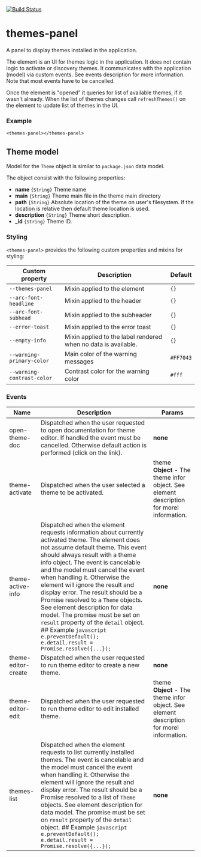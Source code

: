[![Build Status](https://travis-ci.org/advanced-rest-client/themes-panel.svg?branch=stage)](https://travis-ci.org/advanced-rest-client/themes-panel)  

# themes-panel

A panel to display themes installed in the application.

The element is an UI for themes logic in the application. It does not contain
logic to activate or discovery themes. It communicates with the application (model)
via custom events. See events description for more information. Note that most events
have to be cancelled.

Once the element is "opened" it queries for list of available themes, if it wasn't
already. When the list of themes changes call `refreshThemes()` on the element
to update list of themes in the UI.

### Example
```
<themes-panel></themes-panel>
```

## Theme model

Model for the `Theme` object is similar to `package.json` data model.

The object consist with the following properties:

- **name** `{String}` Theme name
- **main** `{String}` Theme main file in the theme main directory
- **path** `{String}` Absolute location of the theme on user's filesystem. If the location is relative then default theme location is used.
- **description** `{String}` Theme short description.
- **_id** `{String}` Theme ID.

### Styling
`<themes-panel>` provides the following custom properties and mixins for styling:

Custom property | Description | Default
----------------|-------------|----------
`--themes-panel` | Mixin applied to the element | `{}`
`--arc-font-headline` | Mixin applied to the header | `{}`
`--arc-font-subhead` | Mixin applied to the subheader | `{}`
`--error-toast` | Mixin applied to the error toast | `{}`
`--empty-info` | Mixin applied to the label rendered when no data is available. | `{}`
`--warning-primary-color` | Main color of the warning messages | `#FF7043`
`--warning-contrast-color` | Contrast color for the warning color | `#fff`



### Events
| Name | Description | Params |
| --- | --- | --- |
| open-theme-doc | Dispatched when the user requested to open documentation for theme editor. If handled the event must be cancelled. Otherwise default action is performed (click on the link). | __none__ |
| theme-activate | Dispatched when the user selected a theme to be activated. | theme **Object** - The theme infor object. See element description for morel information. |
| theme-active-info | Dispatched when the element requests information about currently activated theme.  The element does not assume default theme. This event should always result with a theme info object.  The event is cancelable and the model must cancel the event when handling it. Otherwise the element will ignore the result and display error.  The result should be a Promise resolved to a `Theme` objects. See element description for data model. The promise must be set on `result` property of the `detail` object.  ## Example ```javascript e.preventDefault(); e.detail.result = Promise.resolve({...}); ``` | __none__ |
| theme-editor-create | Dispatched when the user requested to run theme editor to create a new theme. | __none__ |
| theme-editor-edit | Dispatched when the user requested to run theme editor to edit installed theme. | theme **Object** - The theme infor object. See element description for morel information. |
| themes-list | Dispatched when the element requests to list currently installed themes. The event is cancelable and the model must cancel the event when handling it. Otherwise the element will ignore the result and display error.  The result should be a Promise resolved to a list of `Theme` objects. See element description for data model. The promise must be set on `result` property of the `detail` object.  ## Example ```javascript e.preventDefault(); e.detail.result = Promise.resolve({...}); ``` | __none__ |
